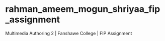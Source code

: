 # rahman_ameem_mogun_shriyaa_fip_assignment
Multimedia Authoring 2 | Fanshawe College | FIP Assignment
